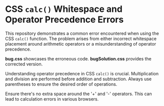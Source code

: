 # CSS `calc()` Whitespace and Operator Precedence Errors

This repository demonstrates a common error encountered when using the CSS `calc()` function.  The problem arises from either incorrect whitespace placement around arithmetic operators or a misunderstanding of operator precedence.

**bug.css** showcases the erroneous code.  **bugSolution.css** provides the corrected version.

Understanding operator precedence in CSS `calc()` is crucial.  Multiplication and division are performed before addition and subtraction.  Always use parentheses to ensure the desired order of operations.

Ensure there's no extra space around the '+' and '-' operators. This can lead to calculation errors in various browsers.